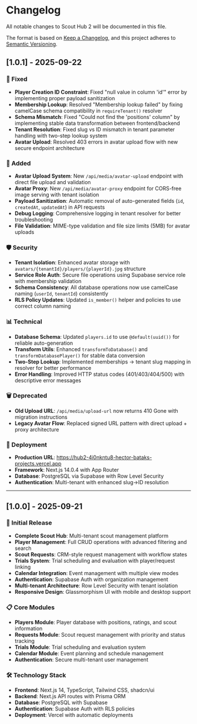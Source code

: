 # Changelog

All notable changes to Scout Hub 2 will be documented in this file.

The format is based on [Keep a Changelog](https://keepachangelog.com/en/1.0.0/),
and this project adheres to [Semantic Versioning](https://semver.org/spec/v2.0.0.html).

## [1.0.1] - 2025-09-22

### 🔧 Fixed
- **Player Creation ID Constraint**: Fixed "null value in column 'id'" error by implementing proper payload sanitization
- **Membership Lookup**: Resolved "Membership lookup failed" by fixing camelCase schema compatibility in `requireTenant()` resolver
- **Schema Mismatch**: Fixed "Could not find the 'positions' column" by implementing stable data transformation between frontend/backend
- **Tenant Resolution**: Fixed slug vs ID mismatch in tenant parameter handling with two-step lookup system
- **Avatar Upload**: Resolved 403 errors in avatar upload flow with new secure endpoint architecture

### 🚀 Added
- **Avatar Upload System**: New `/api/media/avatar-upload` endpoint with direct file upload and validation
- **Avatar Proxy**: New `/api/media/avatar-proxy` endpoint for CORS-free image serving with tenant isolation
- **Payload Sanitization**: Automatic removal of auto-generated fields (`id`, `createdAt`, `updatedAt`) in API requests
- **Debug Logging**: Comprehensive logging in tenant resolver for better troubleshooting
- **File Validation**: MIME-type validation and file size limits (5MB) for avatar uploads

### 🛡️ Security
- **Tenant Isolation**: Enhanced avatar storage with `avatars/{tenantId}/players/{playerId}.jpg` structure
- **Service Role Auth**: Secure file operations using Supabase service role with membership validation
- **Schema Consistency**: All database operations now use camelCase naming (`userId`, `tenantId`) consistently
- **RLS Policy Updates**: Updated `is_member()` helper and policies to use correct column naming

### 📊 Technical
- **Database Schema**: Updated `players.id` to use `@default(uuid())` for reliable auto-generation
- **Transform Utils**: Enhanced `transformToDatabase()` and `transformDatabasePlayer()` for stable data conversion
- **Two-Step Lookup**: Implemented memberships → tenant slug mapping in resolver for better performance
- **Error Handling**: Improved HTTP status codes (401/403/404/500) with descriptive error messages

### 🗑️ Deprecated
- **Old Upload URL**: `/api/media/upload-url` now returns 410 Gone with migration instructions
- **Legacy Avatar Flow**: Replaced signed URL pattern with direct upload + proxy architecture

### 🚀 Deployment
- **Production URL**: https://hub2-4i0nkntu8-hector-bataks-projects.vercel.app
- **Framework**: Next.js 14.0.4 with App Router
- **Database**: PostgreSQL via Supabase with Row Level Security
- **Authentication**: Multi-tenant with enhanced slug→ID resolution

---

## [1.0.0] - 2025-09-21

### 🎉 Initial Release
- **Complete Scout Hub**: Multi-tenant scout management platform
- **Player Management**: Full CRUD operations with advanced filtering and search
- **Scout Requests**: CRM-style request management with workflow states
- **Trials System**: Trial scheduling and evaluation with player/request linking
- **Calendar Integration**: Event management with multiple view modes
- **Authentication**: Supabase Auth with organization management
- **Multi-tenant Architecture**: Row Level Security with tenant isolation
- **Responsive Design**: Glassmorphism UI with mobile and desktop support

### 📋 Core Modules
- **Players Module**: Player database with positions, ratings, and scout information
- **Requests Module**: Scout request management with priority and status tracking
- **Trials Module**: Trial scheduling and evaluation system
- **Calendar Module**: Event planning and schedule management
- **Authentication**: Secure multi-tenant user management

### 🛠️ Technology Stack
- **Frontend**: Next.js 14, TypeScript, Tailwind CSS, shadcn/ui
- **Backend**: Next.js API routes with Prisma ORM
- **Database**: PostgreSQL with Supabase
- **Authentication**: Supabase Auth with RLS policies
- **Deployment**: Vercel with automatic deployments